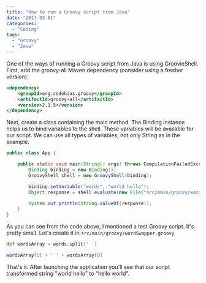 ```yaml
---
title: "How to run a Groovy script from Java"
date: "2017-03-01"
categories:
  - "Coding"
tags:
  - "Groovy"
  - "Java"
---
```


One of the ways of running a Groovy script from Java is using GroovieShell. First, add the groovy-all Maven dependency (consider using a fresher version):

```xml
<dependency>
    <groupId>org.codehaus.groovy</groupId>
    <artifactId>groovy-all</artifactId>
    <version>2.1.5</version>
</dependency>
```

Next, create a class containing the main method. The Binding instance helps us to bind variables to the shell. These variables will be available for our script. We can use all types of variables, not only String as in the example.

```java
public class App {

    public static void main(String[] args) throws CompilationFailedException, IOException {
        Binding binding = new Binding();
        GroovyShell shell = new GroovyShell(binding);

        binding.setVariable("words", "world hello");
        Object response = shell.evaluate(new File("src/main/groovy/wordSwapper.groovy"));

        System.out.println(String.valueOf(response));
    }
}
```

As you can see from the code above, I mentioned a test Groovy script. It's pretty small. Let's create it in `src/main/groovy/wordSwapper.groovy`

```groovy
def wordsArray = words.split(' ')

wordsArray[1] + ' ' + wordsArray[0]
```

That's it. After launching the application you'll see that our script transformed string "world hello" to "hello world".
